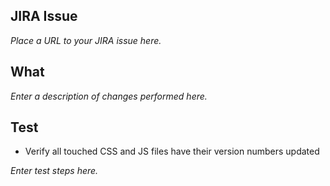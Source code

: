 ## JIRA Issue

_Place a URL to your JIRA issue here._

## What

_Enter a description of changes performed here._

## Test

* Verify all touched CSS and JS files have their version numbers updated

_Enter test steps here._